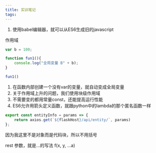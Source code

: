 ```yaml
---
title: 实训笔记
tags:
---
```


1. 使用babel编辑器，就可以从ES6生成旧的javascript

作用域

```javascript
var b = 100;

function fun1(){
    console.log("全局变量 B" + b);
}

fun1()
```

1. 在函数内部创建一个没有var的变量，就自动变成全局变量
2. 关于作用域上升的问题，我们使用块级作用域
3. 不需要变的都用常量const，还能提高运行性能
4. ES6允许用箭头定义函数，就跟python中的lambda的那个匿名函数一样

```javascript
export const entityInfo = params => {
    return axios.get(`${flaskHost}/api/entity/`, params)
};
```

因为我这里不是对象而是代码块，所以不用括号

rest 参数，就是...的写法
f(x, y, ...a)
